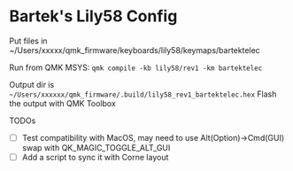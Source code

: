 # Bartek's Lily58 Config
Put files in 
~/Users/xxxxx/qmk_firmware/keyboards/lily58/keymaps/bartektelec

Run from QMK MSYS:
`qmk compile -kb lily58/rev1 -km bartektelec`

Output dir is `~/Users/xxxxxx/qmk_firmware/.build/lily58_rev1_bartektelec.hex`
Flash the output with QMK Toolbox

TODOs

- [ ] Test compatibility with MacOS, may need to use Alt(Option)->Cmd(GUI) swap with QK_MAGIC_TOGGLE_ALT_GUI
- [ ] Add a script to sync it with Corne layout 
